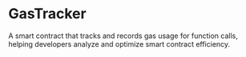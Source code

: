 # GasTracker
A smart contract that tracks and records gas usage for function calls, helping developers analyze and optimize smart contract efficiency.
